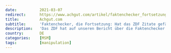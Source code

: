 ```yaml
---
date:          2021-03-07
redirect:      https://www.achgut.com/artikel/faktenchecker_fortsetzung_hat_das_zdf_zitate_gefaelscht
title:         Achgut.com
subtitle:      'Faktenchecker, die Fortsetzung: Hat das ZDF Zitate gefälscht?'
description:   'Das ZDF hat auf unseren Bericht über die Faktenchecker des Hauses ("Die Schamlosen") reagiert. Wir dokumentieren hier die Mail des ZDF-Pressesprechers Thomas Hagedorn an unseren Autor Stefan Frank und dessen Antwort. Inzwischen erreichte uns auch eine Mail von Professor Roland Wiesendanger, um dessen Arbeit es in dem "Faktencheck" geht. Er erhebt schwere Vorwürfe gegen den Sender. Haben die Faktencheck-Autoren Zitate von ihm gefälscht?'
country:       DE
categories:    [MSM]
tags:          [manipulation]
---
```

